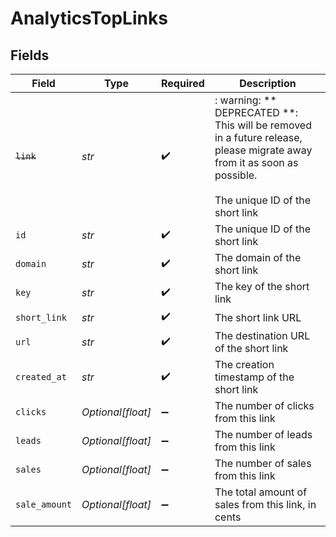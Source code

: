# AnalyticsTopLinks


## Fields

| Field                                                                                                                                                    | Type                                                                                                                                                     | Required                                                                                                                                                 | Description                                                                                                                                              |
| -------------------------------------------------------------------------------------------------------------------------------------------------------- | -------------------------------------------------------------------------------------------------------------------------------------------------------- | -------------------------------------------------------------------------------------------------------------------------------------------------------- | -------------------------------------------------------------------------------------------------------------------------------------------------------- |
| ~~`link`~~                                                                                                                                               | *str*                                                                                                                                                    | :heavy_check_mark:                                                                                                                                       | : warning: ** DEPRECATED **: This will be removed in a future release, please migrate away from it as soon as possible.<br/><br/>The unique ID of the short link |
| `id`                                                                                                                                                     | *str*                                                                                                                                                    | :heavy_check_mark:                                                                                                                                       | The unique ID of the short link                                                                                                                          |
| `domain`                                                                                                                                                 | *str*                                                                                                                                                    | :heavy_check_mark:                                                                                                                                       | The domain of the short link                                                                                                                             |
| `key`                                                                                                                                                    | *str*                                                                                                                                                    | :heavy_check_mark:                                                                                                                                       | The key of the short link                                                                                                                                |
| `short_link`                                                                                                                                             | *str*                                                                                                                                                    | :heavy_check_mark:                                                                                                                                       | The short link URL                                                                                                                                       |
| `url`                                                                                                                                                    | *str*                                                                                                                                                    | :heavy_check_mark:                                                                                                                                       | The destination URL of the short link                                                                                                                    |
| `created_at`                                                                                                                                             | *str*                                                                                                                                                    | :heavy_check_mark:                                                                                                                                       | The creation timestamp of the short link                                                                                                                 |
| `clicks`                                                                                                                                                 | *Optional[float]*                                                                                                                                        | :heavy_minus_sign:                                                                                                                                       | The number of clicks from this link                                                                                                                      |
| `leads`                                                                                                                                                  | *Optional[float]*                                                                                                                                        | :heavy_minus_sign:                                                                                                                                       | The number of leads from this link                                                                                                                       |
| `sales`                                                                                                                                                  | *Optional[float]*                                                                                                                                        | :heavy_minus_sign:                                                                                                                                       | The number of sales from this link                                                                                                                       |
| `sale_amount`                                                                                                                                            | *Optional[float]*                                                                                                                                        | :heavy_minus_sign:                                                                                                                                       | The total amount of sales from this link, in cents                                                                                                       |